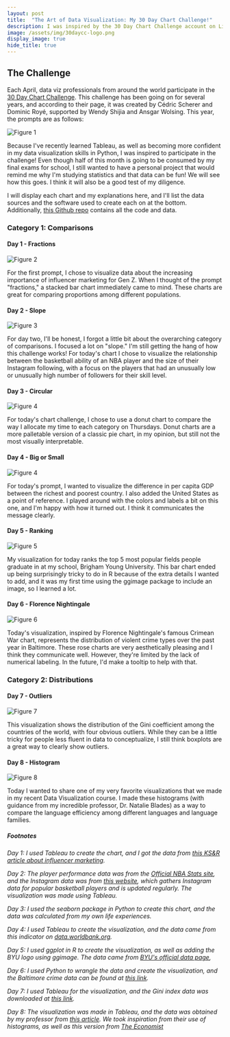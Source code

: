 ```yaml
---
layout: post
title:  "The Art of Data Visualization: My 30 Day Chart Challenge!"
description: I was inspired by the 30 Day Chart Challenge account on LinkedIn. Can I make a data visualization each day in April that I'm proud to show off?
image: /assets/img/30daycc-logo.png
display_image: true
hide_title: true
---
```


## The Challenge

Each April, data viz professionals from around the world participate in the [30 Day Chart Challenge](https://www.linkedin.com/company/30daychartchallenge/posts/?feedView=all). This challenge has been going on for several years, and according to their page, it was created by Cédric Scherer and Dominic Royé, supported by Wendy Shijia and Ansgar Wolsing. This year, the prompts are as follows:

![Figure 1](https://sofiadscribner.github.io/insights-unlocked-blog/assets/img/prompts.jpg)

Because I've recently learned Tableau, as well as becoming more confident in my data visualization skills in Python, I was inspired to participate in the challenge! Even though half of this month is going to be consumed by my final exams for school, I still wanted to have a personal project that would remind me why I'm studying statistics and that data can be fun! We will see how this goes. I think it will also be a good test of my diligence.

I will display each chart and my explanations here, and I'll list the data sources and the software used to create each on at the bottom. Additionally, [this Github repo](https://github.com/sofiadscribner/30-day-chart-challenge) contains all the code and data.

### Category 1: Comparisons

#### Day 1 - Fractions

![Figure 2](https://sofiadscribner.github.io/insights-unlocked-blog/assets/img/day-1.png)

For the first prompt, I chose to visualize data about the increasing importance of influencer marketing for Gen Z. When I thought of the prompt "fractions," a stacked bar chart immediately came to mind. These charts are great for comparing proportions among different populations.

#### Day 2 - Slope

![Figure 3](https://sofiadscribner.github.io/insights-unlocked-blog/assets/img/day-2.png)

For day two, I'll be honest, I forgot a little bit about the overarching category of comparisons. I focused a lot on "slope." I'm still getting the hang of how this challenge works! For today's chart I chose to visualize the relationship between the basketball ability of an NBA player and the size of their Instagram following, with a focus on the players that had an unusually low or unusually high number of followers for their skill level.

#### Day 3 - Circular

![Figure 4](https://sofiadscribner.github.io/insights-unlocked-blog/assets/img/donut.png)

For today's chart challenge, I chose to use a donut chart to compare the way I allocate my time to each category on Thursdays. Donut charts are a more palletable version of a classic pie chart, in my opinion, but still not the most visually interpretable.

#### Day 4 - Big or Small

![Figure 4](https://sofiadscribner.github.io/insights-unlocked-blog/assets/img/gdp.png)

For today's prompt, I wanted to visualize the difference in per capita GDP between the richest and poorest country. I also added the United States as a point of reference. I played around with the colors and labels a bit on this one, and I'm happy with how it turned out. I think it communicates the message clearly.

#### Day 5 - Ranking

![Figure 5](https://sofiadscribner.github.io/insights-unlocked-blog/assets/img/byu_plot.png)

My visualization for today ranks the top 5 most popular fields people graduate in at my school, Brigham Young University. This bar chart ended up being surprisingly tricky to do in R because of the extra details I wanted to add, and it was my first time using the ggimage package to include an image, so I learned a lot.

#### Day 6 - Florence Nightingale

![Figure 6](https://sofiadscribner.github.io/insights-unlocked-blog/assets/img/crime.png)

Today's visualization, inspired by Florence Nightingale's famous Crimean War chart, represents the distribution of violent crime types over the past year in Baltimore. These rose charts are very aesthetically pleasing and I think they communicate well. However, they're limited by the lack of numerical labeling. In the future, I'd make a tooltip to help with that.

### Category 2: Distributions

#### Day 7 - Outliers

![Figure 7](https://sofiadscribner.github.io/insights-unlocked-blog/assets/img/gini.png)

This visualization shows the distribution of the Gini coefficient among the countries of the world, with four obvious outliers. While they can be a little tricky for people less fluent in data to conceptualize, I still think boxplots are a great way to clearly show outliers.

#### Day 8 - Histogram

![Figure 8](https://sofiadscribner.github.io/insights-unlocked-blog/assets/img/languages.png)

Today I wanted to share one of my very favorite visualizations that we made in my recent Data Visualization course. I made these histograms (with guidance from my incredible professor, Dr. Natalie Blades) as a way to compare the language efficiency among different languages and language families.

##### Footnotes

*Day 1: I used Tableau to create the chart, and I got the data from [this KS&R article about influencer marketing](https://www.ksrinc.com/how-much-influence-influencers-have/).*

*Day 2: The player performance data was from the [Official NBA Stats site](https://www.nba.com/stats), and the Instagram data was from [this website](https://www.popularbasketballers.com/), which gathers Instagram data for popular basketball players and is updated regularly. The visualization was made using Tableau.*

*Day 3:  I used the seaborn package in Python to create this chart, and the data was calculated from my own life experiences.*

*Day 4: I used Tableau to create the visualization, and the data came from this indicator on [data.worldbank.org](https://data.worldbank.org/indicator/NY.GDP.PCAP.CD).*

*Day 5: I used ggplot in R to create the visualization, as well as adding the BYU logo using ggimage. The data came from [BYU's official data page](https://data.byu.edu/0000018f-0714-d406-a19f-c75e9aca0000/cds-2023-2024-pdf),*

*Day 6: I used Python to wrangle the data and create the visualization, and the Baltimore crime data can be found at [this link](https://data.baltimorecity.gov/datasets/baltimore::nibrs-group-a-crime-data/about).*

*Day 7: I used Tableau for the visualization, and the Gini index data was downloaded at [this link](https://worldpopulationreview.com/country-rankings/gini-coefficient-by-country).*

*Day 8: The visualization was made in Tableau, and the data was obtained by my professor from [this article](https://www.science.org/doi/10.1126/sciadv.aaw2594). We took inspiration from their use of histograms, as well as this version from [The Economist](https://www.economist.com/graphic-detail/2019/09/28/why-are-some-languages-spoken-faster-than-others)*